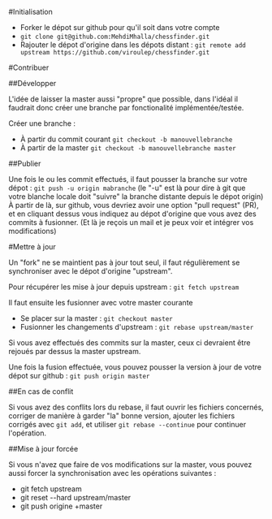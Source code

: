 
#Initialisation

* Forker le dépot sur github pour qu'il soit dans votre compte
* `git clone git@github.com:MehdiMhalla/chessfinder.git`
* Rajouter le dépot d'origine dans les dépots distant : `git remote add upstream https://github.com/viroulep/chessfinder.git`

#Contribuer

##Développer

L'idée de laisser la master aussi "propre" que possible, dans l'idéal il faudrait donc créer une branche par fonctionalité implémentée/testée.

Créer une branche :

* À partir du commit courant `git checkout -b manouvellebranche`
* À partir de la master `git checkout -b manouvellebranche master`

##Publier

Une fois le ou les commit effectués, il faut pousser la branche sur votre dépot : `git push -u origin mabranche` (le "-u" est là pour dire à git que votre blanche locale doit "suivre" la branche distante depuis le dépot origin)
À partir de là, sur github, vous devriez avoir une option "pull request" (PR), et en cliquant dessus vous indiquez au dépot d'origine que vous avez des commits à fusionner. (Et là je reçois un mail et je peux voir et intégrer vos modifications)


#Mettre à jour

Un "fork" ne se maintient pas à jour tout seul, il faut régulièrement se synchroniser avec le dépot d'origine "upstream".

Pour récupérer les mise à jour depuis upstream : `git fetch upstream`

Il faut ensuite les fusionner avec votre master courante

* Se placer sur la master : `git checkout master`
* Fusionner les changements d'upstream : `git rebase upstream/master`

Si vous avez effectués des commits sur la master, ceux ci devraient être rejoués par dessus la master upstream.

Une fois la fusion effectuée, vous pouvez pousser la version à jour de votre dépot sur github : `git push origin master`

##En cas de conflit

Si vous avez des conflits lors du rebase, il faut ouvrir les fichiers concernés, corriger de manière à garder "la" bonne version, ajouter les fichiers corrigés avec `git add`, et utiliser `git rebase --continue` pour continuer l'opération.

##Mise à jour forcée

Si vous n'avez que faire de vos modifications sur la master, vous pouvez aussi forcer la synchronisation avec les opérations suivantes :

* git fetch upstream
* git reset --hard upstream/master
* git push origine +master





